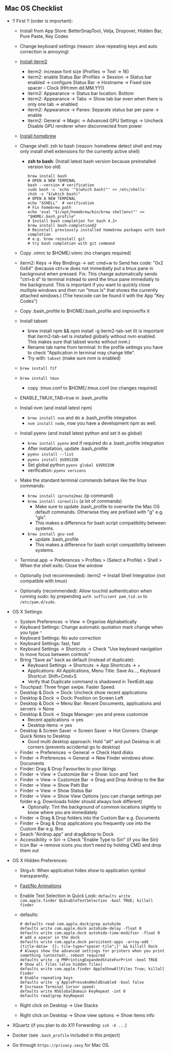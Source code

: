 ## Mac OS Checklist

- !! First !! (order is important):
  - Install from App Store: BetterSnapTool, Velja, Dropover, Hidden Bar, Pure Paste, Key Codes
  - Change keyboard settings
    (reason: slow repeating keys and auto correction is annoying)
  - [Install iterm2](https://iterm2.com/)
    - iterm2: increase font size
      (Profiles -> Text -> 16)
    - iterm2: enable Status Bar
      (Profiles -> Session -> Status bar enabled -> configure Status Bar
      -> Hostname -> Fixed size spacer - Clock (HH:mm  dd.MM.YY))
    - iterm2: Appearance -> Status bar location: Bottom  
    - iterm2: Appearance -> Tabs -> Show tab bar even when there is only one tab
      -> enabled
    - iterm2: Appearance -> Panes: Separate status bar per pane -> enable  
    - iterm2: General -> Magic -> Advanced GPU Settings -> Uncheck Disable GPU
      renderer when disconnected from power
  - [Install homebrew](https://brew.sh/)
  - Change shell: zsh to bash
    (reason: homebrew detect shell and may only install shell extensions for the currently active shell)
    - **zsh to bash**: (Install latest bash version because preinstalled version too old)
    
          brew install bash
          # OPEN A NEW TERMINAL
          bash --version # verification
          sudo bash -c 'echo '"$(which bash)"' >> /etc/shells'
          chsh -s "$(which bash)"
          # OPEN A NEW TERMINAL
          echo "$SHELL"  # verification
          # Fix homebrew path
          echo 'eval "$(/opt/homebrew/bin/brew shellenv)"' >> "$HOME/.bash_profile"
          # Install bash completion for bash 4.2+
          brew install bash-completion@2
          # Reinstall previously installed homebrew packages with bash completion
          # e.g. brew reinstall git
          # try bash completion with git command

  - Copy .vimrc to $HOME/.vimrc (no changes required)
  - iterm2: Keys -> Key Bindings -> set: cmd+w to Send hex code: "0x2 0x64"
    (because ctrl+w does not immediatly put a tmux pane in background when pressed. Fix: This change automatically sends "ctrl+b d" to terminal instead to send the tmux pane immediatly to the background. This is important if you want to quickly close multiple windows and then run "tmux ls" that shows the currently attached windows.)
    (The hexcode can be found it with the App "Key Codes")
  - Copy .bash_profile to $HOME/.bash_profile and improve/fix it
  - Install tabset:
    - brew install npm && npm install -g iterm2-tab-set
      (It is important that iterm2-tab-set is installed globally without nvm enabled. This makes sure that tabset works without nvm.)
    - Rename tab name from terminal: In the profile settings you have to check
    "Application in terminal may change title". 
    - Try with: `tabset` (make sure nvm is enabled)

  - `brew install fzf`
  - `brew install tmux`
    - copy .tmux.conf to $HOME/.tmux.conf (no changes required)
  - ENABLE_TMUX_TAB=true in .bash_profile

  - Install nvm (and install latest npm)
    - `brew install nvm` and do a .bash_profile integration
    - `nvm install node`, now you have a development npm as well.

  - Install pyenv (and install latest python and set it as global)
    - `brew install pyenv` and if required do a .bash_profile integration
    - After installation, update .bash_profile 
    - `pyenv install --list`
    - `pyenv install $VERSION`
    - Set global python `pyenv global $VERSION`
    - verification: `pyenv versions`
  - Make the standard terminal commands behave like the linux commands:
    - `brew install iproute2mac` (ip command)
    - `brew install coreutils` (a lot of commands)
      - Make sure to update .bash_profile to overwrite the Mac OS default commands. Otherwise they are prefixed with "g" e.g. "gls".
      - This makes a difference for bash script compatibility between systems.
    - `brew install gnu-sed`
      - update .bash_profile
      - This makes a difference for bash script compatibility between systems.
  - Terminal.app -> Preferences > Profiles > (Select a Profile) > Shell > When the shell exits: Close the window
  - Optionally (not recommended): iterm2 -> Install Shell Integration (not compatible with tmux)
  - Optionally (recommended): Allow touchid authentication when running sudo: by prepending `auth sufficient pam_tid.so` to `/etc/pam.d/sudo`.
  

- OS X Settings:
  - System Preferences -> View -> Organise Alphabetically
  - Keyboard Settings: Change automatic quotation mark change when you type `"`
  - Keyboard Settings: No auto correction
  - Keyboard Settings: fast, fast
  - Keyboard Settings -> Shortcuts -> Check "Use keyboard navigation to move focus between controls"
  - Bring "Save as" back as default (instead of duplicate):
    - Keyboard Settings -> Shortcuts -> App Shortcuts -> +
    - Applications: All Applications, Menu Title: Save As..., Keyboard Shortcut: Shift+Cmd+S
    - Verify that Duplicate command is shadowed in TextEdit.app
  - Touchpad: Three finger swipe. Faster Speed.
  - Desktop & Dock -> Dock: Uncheck show recent applications
  - Desktop & Dock -> Dock: Position on Screen Left
  - Desktop & Dock -> Menu Bar: Recent Documents, applications and servers -> None
  - Desktop & Dock -> Stage Manager: yes and press customize
    - Recent applications -> yes
    - Desktop items -> yes
  - Desktop & Screen Saver -> Screen Saver -> Hot Corners: Change Quick Notes to Desktop
    - Good multi desktop approach: Hold "alt" and put Desktop in all corners (prevents accidental go to desktop)
  - Finder -> Preferences -> General -> Check Hard disks
  - Finder -> Preferences -> General -> New Finder windows show: Documents
  - Finder: Drag & Drop Favourites to your likings
  - Finder -> View -> Customize Bar -> Show: Icon and Text
  - Finder -> View -> Customize Bar -> Drag and Drop Airdrop to the Bar
  - Finder -> View -> Show Path Bar
  - Finder -> View -> Show Status Bar
  - Finder -> View -> Show View Options (you can change settings per folder e.g. Downloads folder should always look different)
    - Optionally: Tint the background of common locations slightly to know where you are immediately
  - Finder -> Drag & Drop folders into the Custom Bar e.g. Documents
  - Finder -> Drag & Drop applications you frequently use into the Custom Bar e.g. Box
  - Seach "Airdrop.app" and drag&drop to Dock
  - Accessibility -> Siri -> Check "Enable Type to Siri" (if you like Siri)
  - Icon Bar -> remove icons you don't need by holding CMD and drop them out

- OS X Hidden Preferences:
  - Strg+h: When application hides show to application symbol transparently.
  - [Fast/No Animations](https://apple.stackexchange.com/questions/14001/how-to-turn-off-all-animations-on-os-x)
  - Enable Text Selection in Quick Look:
  `defaults write com.apple.finder QLEnableTextSelection -bool TRUE; killall finder`
  - defaults:

        # defaults read com.apple.dock|grep autohide
        defaults write com.apple.dock autohide-delay -float 0
        defaults write com.apple.dock autohide-time-modifier -float 0
        # add a spacer in the dock
        defaults write com.apple.dock persistent-apps -array-add ' {title-data=  {}; tile-type="spacer-tile";}' && killall Dock
        # Always show the advanced settings for printers when you print    something (untested), reboot required
        defaults write -g PMPrintingExpandedStateForPrint -bool TRUE
        # Show all files (also hidden files)
        defaults write com.apple.finder AppleShowAllFiles True; killall  Finder 
        # Enable repeating keys
        defaults write -g ApplePressAndHoldEnabled -bool false
        # Increase Terminal Cursor speed:
        defaults write NSGlobalDomain KeyRepeat -int 0
        defaults read|grep KeyRepeat

  - Right click on Desktop -> Use Stacks
  - Right click on Desktop -> Show view options -> Show items info
     
- XQuartz (if you plan to do X11 Forwarding: `ssh -X ...`)

- Docker (see `.bash_profile` included in this project)

- Go through `https://privacy.sexy` for Mac OS.
